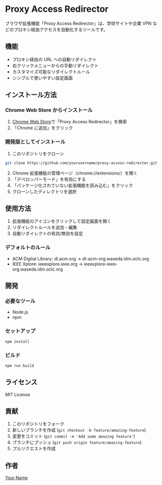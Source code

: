 # Proxy Access Redirector

ブラウザ拡張機能「Proxy Access Redirector」は、学術サイトや企業 VPN などのプロキシ経由アクセスを自動化するツールです。

## 機能

- プロキシ経由の URL への自動リダイレクト
- 右クリックメニューからの手動リダイレクト
- カスタマイズ可能なリダイレクトルール
- シンプルで使いやすい設定画面

## インストール方法

### Chrome Web Store からインストール

1. [Chrome Web Store](https://chrome.google.com/webstore)で「Proxy Access Redirector」を検索
2. 「Chrome に追加」をクリック

### 開発版としてインストール

1. このリポジトリをクローン

```bash
git clone https://github.com/yourusername/proxy-access-redirector.git
```

2. Chrome 拡張機能の管理ページ（chrome://extensions/）を開く
3. 「デベロッパーモード」を有効にする
4. 「パッケージ化されていない拡張機能を読み込む」をクリック
5. クローンしたディレクトリを選択

## 使用方法

1. 拡張機能のアイコンをクリックして設定画面を開く
2. リダイレクトルールを追加・編集
3. 自動リダイレクトの有効/無効を設定

### デフォルトのルール

- ACM Digital Library: dl.acm.org → dl-acm-org.waseda.idm.oclc.org
- IEEE Xplore: ieeexplore.ieee.org → ieeexplore-ieee-org.waseda.idm.oclc.org

## 開発

### 必要なツール

- Node.js
- npm

### セットアップ

```bash
npm install
```

### ビルド

```bash
npm run build
```

## ライセンス

MIT License

## 貢献

1. このリポジトリをフォーク
2. 新しいブランチを作成 (`git checkout -b feature/amazing-feature`)
3. 変更をコミット (`git commit -m 'Add some amazing feature'`)
4. ブランチにプッシュ (`git push origin feature/amazing-feature`)
5. プルリクエストを作成

## 作者

[Your Name](https://github.com/yourusername)
